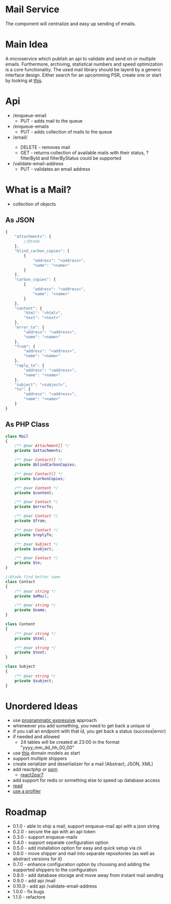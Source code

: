 # Mail Service

The component will centralize and easy up sending of emails.

# Main Idea

A microservice which publish an api to validate and send on or multiple emails.
Furthermore, archiving, statistical numbers and speed optimization is a core functionality.
The used mail library should be layerd by a generic interface design. Either search for an upcomming PSR, create one or start by looking at [this](https://github.com/stevleibelt/php_send_email_via_command_line/tree/master/source).

# Api

* /enqueue-email
    * PUT - adds mail to the queue
* /enqueue-emails
    * PUT - adds collection of mails to the queue
* /email/<id>
    * DELETE - removes mail
    * GET - returns collection of available mails with their status, ?filterById and filterByStatus could be supported
* /validate-email-address
    * PUT - validates an email address

# What is a Mail?

* collection of objects

## As JSON

```javascript
{
    "attachments": {
        //@todo
    },
    "blind_carbon_copies": [
        {
            "address": "<address>",
            "name": "<name>"
        }
    ],
    "carbon_copies": {
        {
            "address": "<address>",
            "name": "<name>"
        }
    },
    "content": {
        "html": "<html>",
        "text": "<text>"
    },
    "error_to": {
        "address": "<address>",
        "name": "<name>"
    },
    "from": {
        "address": "<address>",
        "name": "<name>"
    },
    "reply_to": {
        "address": "<address>",
        "name": "<name>"
    },
    "subject": "<subject>",
    "to": {
        "address": "<address>",
        "name": "<name>"
    }
}
```

## As PHP Class

```php
class Mail
{
    /** @var Attachment[] */
    private $attachments;

    /** @var Contact[] */
    private $blindCarbonCopies;

    /** @var Contact[] */
    private $carbonCopies;

    /** @var Content */
    private $content;

    /** @var Contact */
    private $errorTo;

    /** @var Contact */
    private $from;

    /** @var Contact */
    private $replyTo;

    /** @var Subject */
    private $subject;

    /** @var Contact */
    private $to;
}

//@todo find better name
class Contact
{
    /** @var string */
    private $eMail;

    /** @var string */
    private $name;
}

class Content
{
    /** @var string */
    private $html;

    /** @var string */
    private $text;
}

class Subject
{
    /** @var string */
    private $subject;
}
```

# Unordered Ideas

* use [programmatic expressive](https://mwop.net/blog/2016-05-16-programmatic-expressive.html) approach
* wheneever you add something, you need to get back a unique id
* if you call an endpoint with that id, you get back a status (success|error)
* if needed and allowed
    * 24 tables will be created at 23:00 in the format "yyyy_mm_dd_hh_00_00"
* use [this](https://github.com/stevleibelt/php_send_email_via_command_line/tree/master/source/DomainModel) domain models as start
* support multiple shippers
* create serializer and deserlializer for a mail (Abstract, JSON, XML)
* add reactphp or [ppm](https://github.com/marcj/php-pm)
    * [react2psr7](https://mwop.net/blog/2016-04-17-react2psr7.html)
* add support for redis or something else to speed up database access
* [read](https://zendframework.github.io/zend-expressive/cookbook/common-prefix-for-routes/)
* [use a profiler](https://zendframework.github.io/zend-expressive/cookbook/debug-toolbars/)

# Roadmap

* 0.1.0     - able to ship a mail, support enqueue-mail api with a json string
* 0.2.0     - secure the api with an api token
* 0.3.0     - support enqueue-mails
* 0.4.0     - support separate configuration option
* 0.5.0     - add installation option for easy and quick setup via cli
* 0.6.0     - move shipper and mail into separate repositories (as well as abstract versions for it)
* 0.7.0     - enhance configuration option by choosing and adding the supported shippers to the configuration
* 0.8.0     - add database storage and move away from instant mail sending
* 0.9.0     - add api /mail
* 0.10.0    - add api /validate-email-address
* 1.0.0     - fix bugs
* 1.1.0     - refactore
